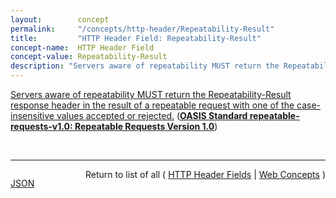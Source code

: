 ```yaml
---
layout:        concept
permalink:     "/concepts/http-header/Repeatability-Result"
title:         "HTTP Header Field: Repeatability-Result"
concept-name:  HTTP Header Field
concept-value: Repeatability-Result
description: "Servers aware of repeatability MUST return the Repeatability-Result response header in the result of a repeatable request with one of the case-insensitive values accepted or rejected."
---
```


[Servers aware of repeatability MUST return the Repeatability-Result response header in the result of a repeatable request with one of the case-insensitive values accepted or rejected.](https://docs.oasis-open.org/odata/repeatable-requests/v1.0/cs01/repeatable-requests-v1.0-cs01.html#sec_RepeatabilityResult "Read documentation for HTTP Header Field &#34;Repeatability-Result&#34;") (**[OASIS Standard repeatable-requests-v1.0: Repeatable Requests Version 1.0](/specs/OASIS/standard/repeatable-requests-v1.0 "This document describes a method to provide the ability to retry unsafe (i.e. POST, PUT, PATCH, DELETE) requests without incurring unintended side-effects. This specification can be applied to any HTTP based protocol.")**)

<br/>
<hr/>

<p style="float : left"><a href="./Repeatability-Result.json" title="JSON representing this particular Web Concept value">JSON</a></p>
<p style="text-align: right">Return to list of all ( <a href="../http-header/">HTTP Header Fields</a> | <a href="../">Web Concepts</a> )</p>

